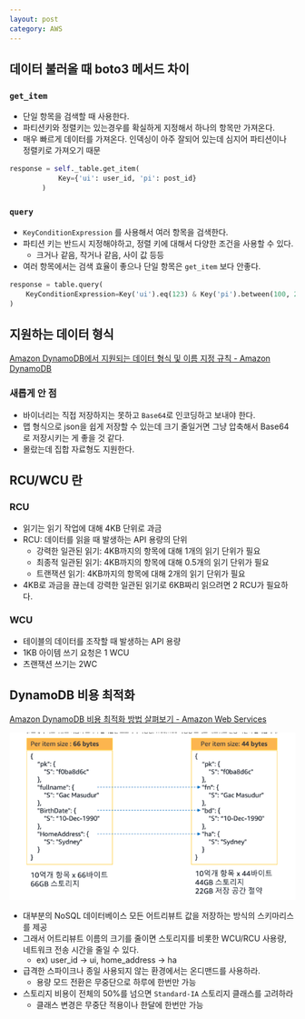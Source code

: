 ```yaml
---
layout: post
category: AWS
---
```


## 데이터 불러올 때 boto3 메서드 차이

### `get_item`

- 단일 항목을 검색할 때 사용한다.
- 파티션키와 정렬키는 있는경우를 확실하게 지정해서 하나의 항목만 가져온다.
- 매우 빠르게 데이터를 가져온다. 인덱싱이 아주 잘되어 있는데 심지어 파티션이나 정렬키로 가져오기 때문

```python
response = self._table.get_item(
            Key={'ui': user_id, 'pi': post_id}
        ) 
```

### `query`

- `KeyConditionExpression` 를 사용해서 여러 항목을 검색한다.
- 파티션 키는 반드시 지정해야하고, 정렬 키에 대해서 다양한 조건을 사용할 수 있다.
    - 크거나 같음, 작거나 같음, 사이 값 등등
- 여러 항목에서는 검색 효율이 좋으나 단일 항목은 `get_item` 보다 안좋다.

```python
response = table.query(
    KeyConditionExpression=Key('ui').eq(123) & Key('pi').between(100, 200)
)
```

## 지원하는 데이터 형식

[Amazon DynamoDB에서 지원되는 데이터 형식 및 이름 지정 규칙 - Amazon DynamoDB](https://docs.aws.amazon.com/ko_kr/amazondynamodb/latest/developerguide/HowItWorks.NamingRulesDataTypes.html)

### 새롭게 안 점

- 바이너리는 직접 저장하지는 못하고 `Base64`로 인코딩하고 보내야 한다.
- 맵 형식으로 json을 쉽게 저장할 수 있는데 크기 줄일거면 그냥 압축해서 Base64로 저장시키는 게 좋을 것 같다.
- 몰랐는데 집합 자료형도 지원한다.

## RCU/WCU 란

### RCU

- 읽기는 읽기 작업에 대해 4KB 단위로 과금
- RCU: 데이터를 읽을 때 발생하는 API 용량의 단위
    - 강력한 일관된 읽기:  4KB까지의 항목에 대해 1개의 읽기 단위가 필요
    - 최종적 일관된 읽기: 4KB까지의 항목에 대해 0.5개의 읽기 단위가 필요
    - 트랜잭션 읽기: 4KB까지의 항목에 대해 2개의 읽기 단위가 필요
- 4KB로 과금을 끊는데 강력한 일관된 읽기로 6KB짜리 읽으려면 2 RCU가 필요하다.

### WCU

- 테이블의 데이터를 조작할 때 발생하는 API 용량
- 1KB 아이템 쓰기 요청은 1 WCU
- 츠랜잭션 쓰기는 2WC

## DynamoDB 비용 최적화

[Amazon DynamoDB 비용 최적화 방법 살펴보기 - Amazon Web Services](https://aws.amazon.com/ko/blogs/tech/how-to-optimize-amazon-dynamodb-costs/)

![alt text](/assets/images/AWS/image/4/image.png)

- 대부분의 NoSQL 데이터베이스 모든 어트리뷰트 값을 저장하는 방식의 스키마리스를 제공
- 그래서 어트리뷰트 이름의 크기를 줄이면 스토리지를 비롯한 WCU/RCU 사용량, 네트워크 전송 시간을 줄일 수 있다.
    - ex) user_id → ui, home_address → ha
- 급격한 스파이크나 종일 사용되지 않는 환경에서는 온디맨드를 사용하라.
    - 용량 모드 전환은 무중단으로 하루에 한번만 가능
- 스토리지 비용이 전체의 50%를 넘으면 `Standard-IA` 스토리지 클래스를 고려하라
    - 클래스 변경은 무중단 적용이나 한달에 한번만 가능